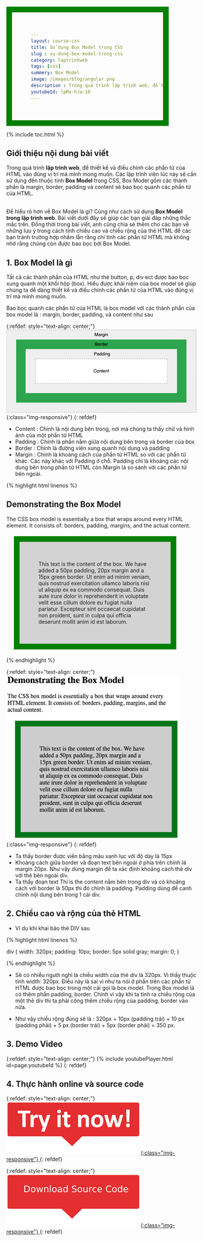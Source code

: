 ```yaml
---
layout: course-css
title: Sử dụng Box Model trong CSS
slug : su-dung-box-model-trong-css
category: laptrinhweb
tags: [css]
summery: Box Model 
image: /images/blog/angular.png
description : Trong quá trình lập trình web, để thiết kế và điều chỉnh các phần tử của HTML vào đúng vị trí mà mình mong muốn. Các lập trình viên lúc này sẽ cần sử dụng đến thuộc tính Box Model trong CSS, gồm các thành phần là margin, border, padding và content sẽ bao bọc quanh các phần tử của HTML. Bài viết này sẽ giúp bạn hiểu được Box Model là gì? Cũng như cách sử dụng Box Model trong lập trình web. Chia sẻ thêm về những lưu ý trong cách tính chiều cao và chiều rộng của thẻ HTML để các bạn tránh trường hợp nhầm lẫn rằng chỉ tính các phần tử HTML mà không nhớ rằng chúng còn được bao bọc bởi Box Model.
youtubeId: lpMv-hJa-10
---
```


{% include toc.html %}

## **Giới thiệu nội dung bài viết**

Trong quá trình <b>lập trình web</b>, để thiết kế và điều chỉnh các phần tử của HTML vào đúng vị trí mà mình mong muốn. Các lập trình viên lúc này sẽ cần sử dụng đến thuộc tính <b>Box Model</b> trong CSS, Box Model gồm các thành phần là margin, border, padding và content sẽ bao bọc quanh các phần tử của HTML.

<br>
Để hiểu rõ hơn về Box Model là gì? Cũng như cách sử dụng <b>Box Model trong lập trình web</b>. Bài viết dưới đây sẽ giúp các bạn giải đáp những thắc mắc trên. Đồng thời trong bài viết, anh cũng chia sẻ thêm cho các bạn về những lưu ý trong cách tính chiều cao và chiều rộng của thẻ HTML để các bạn tránh trường hợp nhầm lẫn rằng chỉ tính các phần tử HTML mà không nhớ rằng chúng còn được bao bọc bởi Box Model.



## **1. Box Model là gì**

Tất cả các thành phần của HTML như thẻ button, p, div ect được bao bọc xung quanh một khối hộp (box). Hiểu được khái niệm của box model sẽ giúp chúng ta dễ dàng thiết kế và điều chỉnh các phần tử của HTML vào đúng vị trí mà mình mong muốn.

Bao bọc quanh các phần tử của HTML là box model với các thành phần của box model là : margin, border, padding, và content như sau

{:refdef: style="text-align: center;"}
![box-model](/images/post/css/box-model.png){:class="img-responsive"}
{: refdef}

- Content : Chính là nội dung bên trong, nơi mà chúng ta thấy chữ và hình ảnh của một phần tử HTML
- Padding : Chính là phần nằm giữa nội dung bên trong và border của box
- Border  : Chính là đường viên xung quanh nội dung và padding
- Margin  : Chính là khoảng cách của phần tử HTML so với các phần tử khác. Các này khác với Padding ở chỗ.
Padding chỉ là khoảng các nội dung bên trong phần tử HTML còn Margin là so sánh với các phần tử bên ngoài.

{% highlight html linenos %}

<!DOCTYPE html>
<html>
<head>
<style>
div {
  background-color: lightgrey;
  width: 300px;
  border: 15px solid green;
  padding: 50px;
  margin: 20px;
}
</style>
</head>
<body>

<h2>Demonstrating the Box Model</h2>

<p>The CSS box model is essentially a box that wraps around every HTML element. It consists of: borders, padding, margins, and the actual content.</p>

<div>This text is the content of the box. We have added a 50px padding, 20px margin and a 15px green border. Ut enim ad minim veniam, quis nostrud exercitation ullamco laboris nisi ut aliquip ex ea commodo consequat. Duis aute irure dolor in reprehenderit in voluptate velit esse cillum dolore eu fugiat nulla pariatur. Excepteur sint occaecat cupidatat non proident, sunt in culpa qui officia deserunt mollit anim id est laborum.</div>

</body>
</html>

{% endhighlight %}


{:refdef: style="text-align: center;"}
![boxmodel1](/images/post/css/boxmodel1.png){:class="img-responsive"}
{: refdef}

- Ta thấy border được viền bằng màu xanh lục với độ dày là 15px
- Khoảng cách giữa border và đoạn text bên ngoài ở phía trên chính là margin 20px. Như vậy dùng margin để ta xác định khoảng cách thẻ div với thẻ bên ngoài div.
- Ta thấy đoạn text Thí is the content nằm bên trong div và có khoảng cách với border là 50px thì đó chính là padding. Padding dùng để canh chỉnh nội dung bên trong 1 cái div.

## **2. Chiều cao và rộng của thẻ HTML**

- Ví dụ khi khai báo thẻ DIV sau

{% highlight html linenos %}

div {
  width: 320px;
  padding: 10px;
  border: 5px solid gray;
  margin: 0;
}

{% endhighlight %}

- Sẽ có nhiều người nghĩ là chiều width của thẻ div là 320px. Vì thấy thuộc tính width: 320px. Điều này là sai vì như ta nói ở phần trên các phần tử HTML được bao bọc trong một cái gọi là box model. Trong Box model là có thêm phần padding, border. Chính vì vậy khi ta tính ra chiều rộng của một thẻ div thì ta phải cộng thêm chiều rộng của padding, border vào nữa.

- Như vậy chiều rộng đúng sẽ là : 320px + 10px (padding trái) + 10 px (padding phải) + 5 px (border trái) + 5px (border phải) = 350 px. 


## **3. Demo Video**

{:refdef: style="text-align: center;"}
{% include youtubePlayer.html id=page.youtubeId %}
{: refdef}


## **4. Thực hành online và source code**

{:refdef: style="text-align: center;"}
<a href="https://levunguyen.com/hoc-lap-trinh-online-editor-js/" target="_blank"> ![Sourcecode ](/images/icon/tryit.png){:class="img-responsive"} </a>
{: refdef}

{:refdef: style="text-align: center;"}
<a href="https://github.com/levunguyen/CSS-Fundamental" target="_blank"> ![Sourcecode ](/images/icon/githubsource.png){:class="img-responsive"} </a>
{: refdef}















